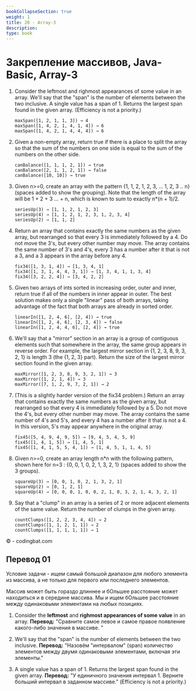 ```yaml
---
bookCollapseSection: true
weight: 1
title: 20 - Array-3  
description: 
type: book 
---
```

# Закрепление массивов, Java-Basic, Array-3 

1. Consider the leftmost and righmost appearances of some value in an array. We'll say that the "span" is the number of elements between the two inclusive. A single value has a span of 1. Returns the largest span found in the given array. (Efficiency is not a priority.)
    ```
    maxSpan([1, 2, 1, 1, 3]) → 4
    maxSpan([1, 4, 2, 1, 4, 1, 4]) → 6
    maxSpan([1, 4, 2, 1, 4, 4, 4]) → 6
    ```
2. Given a non-empty array, return true if there is a place to split the array so that the sum of the numbers on one side is equal to the sum of the numbers on the other side.
    ```
    canBalance([1, 1, 1, 2, 1]) → true
    canBalance([2, 1, 1, 2, 1]) → false
    canBalance([10, 10]) → true
    ```
3. Given n>=0, create an array with the pattern {1,    1, 2,    1, 2, 3,   ... 1, 2, 3 .. n} (spaces added to show the grouping). Note that the length of the array will be 1 + 2 + 3 ... + n, which is known to sum to exactly n*(n + 1)/2.
    ```
    seriesUp(3) → [1, 1, 2, 1, 2, 3]
    seriesUp(4) → [1, 1, 2, 1, 2, 3, 1, 2, 3, 4]
    seriesUp(2) → [1, 1, 2]
    ```
4. Return an array that contains exactly the same numbers as the given array, but rearranged so that every 3 is immediately followed by a 4. Do not move the 3's, but every other number may move. The array contains the same number of 3's and 4's, every 3 has a number after it that is not a 3, and a 3 appears in the array before any 4.
    ```
    fix34([1, 3, 1, 4]) → [1, 3, 4, 1]
    fix34([1, 3, 1, 4, 4, 3, 1]) → [1, 3, 4, 1, 1, 3, 4]
    fix34([3, 2, 2, 4]) → [3, 4, 2, 2]
    ```
5. Given two arrays of ints sorted in increasing order, outer and inner, return true if all of the numbers in inner appear in outer. The best solution makes only a single "linear" pass of both arrays, taking advantage of the fact that both arrays are already in sorted order.
    ```
    linearIn([1, 2, 4, 6], [2, 4]) → true
    linearIn([1, 2, 4, 6], [2, 3, 4]) → false
    linearIn([1, 2, 4, 4, 6], [2, 4]) → true
    ```
6. We'll say that a "mirror" section in an array is a group of contiguous elements such that somewhere in the array, the same group appears in reverse order. For example, the largest mirror section in {1, 2, 3, 8, 9, 3, 2, 1} is length 3 (the {1, 2, 3} part). Return the size of the largest mirror section found in the given array.
    ```
    maxMirror([1, 2, 3, 8, 9, 3, 2, 1]) → 3
    maxMirror([1, 2, 1, 4]) → 3
    maxMirror([7, 1, 2, 9, 7, 2, 1]) → 2
    ```
7. (This is a slightly harder version of the fix34 problem.) Return an array that contains exactly the same numbers as the given array, but rearranged so that every 4 is immediately followed by a 5. Do not move the 4's, but every other number may move. The array contains the same number of 4's and 5's, and every 4 has a number after it that is not a 4. In this version, 5's may appear anywhere in the original array.
    ```
    fix45([5, 4, 9, 4, 9, 5]) → [9, 4, 5, 4, 5, 9]
    fix45([1, 4, 1, 5]) → [1, 4, 5, 1]
    fix45([1, 4, 1, 5, 5, 4, 1]) → [1, 4, 5, 1, 1, 4, 5]
    ```
8. Given n>=0, create an array length n*n with the following pattern, shown here for n=3 : {0, 0, 1,    0, 2, 1,    3, 2, 1} (spaces added to show the 3 groups).
    ```
    squareUp(3) → [0, 0, 1, 0, 2, 1, 3, 2, 1]
    squareUp(2) → [0, 1, 2, 1]
    squareUp(4) → [0, 0, 0, 1, 0, 0, 2, 1, 0, 3, 2, 1, 4, 3, 2, 1]
    ```
9. Say that a "clump" in an array is a series of 2 or more adjacent elements of the same value. Return the number of clumps in the given array.
    ```
    countClumps([1, 2, 2, 3, 4, 4]) → 2
    countClumps([1, 1, 2, 1, 1]) → 2
    countClumps([1, 1, 1, 1, 1]) → 1
    ```

© - codingbat.com

## Перевод 01

Условие задачи - ищем самый большой диапазон для любого элемента из массива, а не только для первого или последнего элементов. 

Массив может быть гораздо длиннее и бОльшее расстояние может находиться и в середине массива. Мы и ищем бОльшее расстояние между одинаковыми элементами на любых позициях.

1. Consider the **leftmost** and **righmost appearances of some value** in an array. 
**Перевод:** "Сравните самое левое и самое правое появление какого-либо значения в массиве. "

2. We'll say that the "span" is the number of elements between the two inclusive. 
**Перевод:** "Назовём "интервалом" (span) количество элементов между двумя одинаковыми элементами, включая эти элементы."

3. A single value has a span of 1. Returns the largest span found in the given array. 
**Перевод:** "У единичного значения интервал 1. Верните больший интервал в заданном массиве."
(Efficiency is not a priority.)

